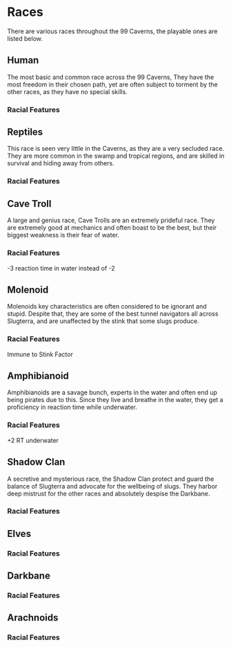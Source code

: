 # Races
There are various races throughout the 99 Caverns, the playable ones are listed below.
## Human 
The most basic and common race across the 99 Caverns, They have the most freedom in their chosen path, yet are often subject to torment by the other races, as they have no special skills.
### Racial Features

## Reptiles
This race is seen very little in the Caverns, as they are a very secluded race. They are more common in the swamp and tropical regions, and are skilled in survival and hiding away from others.
### Racial Features

## Cave Troll
A large and genius race, Cave Trolls are an extremely prideful race. They are extremely good at mechanics and often boast to be the best, but their biggest weakness is their fear of water.
### Racial Features
-3 reaction time in water instead of -2

## Molenoid
Molenoids key characteristics are often considered to be ignorant and stupid. Despite that, they are some of the best tunnel navigators all across Slugterra, and are unaffected by the stink that some slugs produce.
### Racial Features
Immune to Stink Factor

## Amphibianoid
Amphibianoids are a savage bunch, experts in the water and often end up being pirates due to this. Since they live and breathe in the water, they get a proficiency in reaction time while underwater.
### Racial Features
+2 RT underwater

## Shadow Clan
A secretive and mysterious race, the Shadow Clan protect and guard the balance of Slugterra and advocate for the wellbeing  of slugs. They harbor deep mistrust for the other races and absolutely despise the Darkbane.
### Racial Features

## Elves
### Racial Features

## Darkbane
### Racial Features

## Arachnoids
### Racial Features
